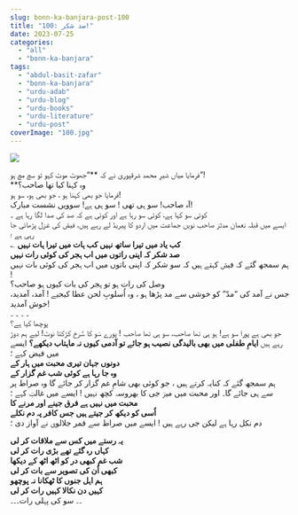 ```yaml
---
slug: bonn-ka-banjara-post-100
title: "100: صد شکر!"
date: 2023-07-25
categories: 
  - "all"
  - "bonn-ka-banjara"
tags: 
  - "abdul-basit-zafar"
  - "bonn-ka-banjara"
  - "urdu-adab"
  - "urdu-blog"
  - "urdu-books"
  - "urdu-literature"
  - "urdu-post"
coverImage: "100.jpg"
---
```


![](images/100-169x300.jpg)

فرمایا میاں شیرِ محمد شرقپوریؔ نے کہ **“جھوٹ موٹ کہو تو سچ مچ ہو”!  
**وہ کہنا کیا تھا صاحب؟  
فرمایا جو بھی کہنا ہو ، جو بھی ہو، سو ہو!  
آہ صاحب! سو ہی تھی ! سو ہی ہے! سوویں نشست مبارک!  
کوئی سو کہا ہے، کوئی سو رہا ہے اور کوئی ہے کہ صد کی صدا لگا رہا ہے ۔  
ایسے میں قبلہ نعمان مدثرؔ صاحب نویں جماعت میں اردو کا پیریڈ لے رہے ہیں، فیضؔ کی غزل پڑھائی جا رہی ہے ؛  
؎ **کب یاد میں تیرا ساتھ نہیں کب ہات میں تیرا ہات نہیں  
صد شکر کہ اپنی راتوں میں اب ہجر کی کوئی رات نہیں**  
ہم سمجھ گئے کہ فیضؔ کہتے ہیں کہ سو شکر کہ اپنی باتوں میں اب ہجر کی کوئی بات نہیں !  
وصل کی رات ہو تو ہجر کی بات کیوں ہو صاحب؟  
جس نے آمد کی “مدّ” کو خوشی سے مد پڑھا ہو ، وہ اُسلوبِ لحن عطا کیجیے ! آمد، آمدید، خوش آمدید!  
۔ ۔ ۔ ۔  
پوچھا کیا ہے؟  
جو بھی ہے پورا سو ہے! ہو ہی تھا صاحب، سو ہی تھا صاحب ! پورے سَو کا سُرخ کڑکتا نوٹ! لیے ہم دوڑ رہے ہیں **ایامِ طفلی میں بھی بالیدگی نصیب ہو جائے تو آدمی کیوں نہ ماہتاب دیکھے؟** ایسے میں فیض کہے ؛  
**دونوں جہان تیری محبت میں ہار کے  
وہ جا رہا ہے کوئی شب غم گزار کے**  
ہم سمجھ گئے کہ کنایہ کرتے ہیں ، جو کوئی بھی شامِ غم گزار کر جائے گا وہ صراط پر سے ہی جائے گا۔ اور محبت میں میرؔ جی کا بھروسہ کچھ نہیں ! ایسے میں غالبؔ کہے ؛  
**محبت میں نہیں ہے فرق جینے اور مرنے کا  
اُسی کو دیکھ کر جیتے ہیں جس کافر پہ دم نکلے**  
دم نکل رہا ہے لیکن جی رہے ہیں ! ایسے میں صراط سے قمر جلالویؔ نے آواز دی ؛  
  
**یہ رستے میں کس سے ملاقات کر لی  
کہاں رہ گئے تھے بڑی رات کر لی  
شب غم کبھی در کو اٹھ اٹھ کے دیکھا  
کبھی اُن کی تصویر سے بات کر لی  
ہم اہل جنوں کا ٹھکانا نہ پوچھو  
کہیں دن نکالا کہیں رات کر لی**  
۔۔ سو کی پہلی رات۔۔۔
